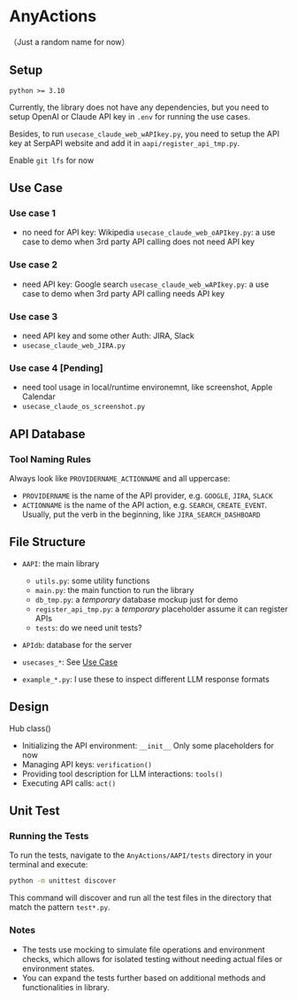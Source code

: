 # AnyActions
（Just a random name for now）

## Setup
`python >= 3.10`

Currently, the library does not have any dependencies, but you need to setup OpenAI or Claude API key in `.env` for running the use cases.

Besides, to run `usecase_claude_web_wAPIkey.py`, you need to setup the API key at SerpAPI website and add it in `aapi/register_api_tmp.py`.

Enable `git lfs` for now


## Use Case

### Use case 1
- no need for API key: Wikipedia
`usecase_claude_web_oAPIkey.py`: a use case to demo when 3rd party API calling does not need API key

### Use case 2
- need API key: Google search
`usecase_claude_web_wAPIkey.py`: a use case to demo when 3rd party API calling needs API key
  
### Use case 3 
- need API key and some other Auth: JIRA, Slack
- `usecase_claude_web_JIRA.py`

### Use case 4 [Pending]
- need tool usage in local/runtime environemnt, like screenshot, Apple Calendar
- `usecase_claude_os_screenshot.py`


## API Database

### Tool Naming Rules
Always look like `PROVIDERNAME_ACTIONNAME` and all uppercase:
- `PROVIDERNAME` is the name of the API provider, e.g. `GOOGLE`, `JIRA`, `SLACK`
- `ACTIONNAME` is the name of the API action, e.g. `SEARCH`, `CREATE_EVENT`. Usually, put the verb in the beginning, like `JIRA_SEARCH_DASHBOARD`


## File Structure

- `AAPI`: the main library
  - `utils.py`: some utility functions
  - `main.py`: the main function to run the library
  - `db_tmp.py`: a *temporary* database mockup just for demo
  - `register_api_tmp.py`: a *temporary* placeholder assume it can register APIs
  - `tests`: do we need unit tests?
  
- `APIdb`: database for the server
  
- `usecases_*`: See [Use Case](#use-case)
  
- `example_*.py`: I use these to inspect different LLM response formats


## Design

Hub class()

- Initializing the API environment: `__init__` Only some placeholders for now
- Managing API keys: `verification()`
- Providing tool description for LLM interactions: `tools()`
- Executing API calls: `act()`



## Unit Test

### Running the Tests
To run the tests, navigate to the `AnyActions/AAPI/tests` directory in your terminal and execute:
```bash
python -m unittest discover
```

This command will discover and run all the test files in the directory that match the pattern `test*.py`.

### Notes
- The tests use mocking to simulate file operations and environment checks, which allows for isolated testing without needing actual files or environment states.
- You can expand the tests further based on additional methods and functionalities in library.